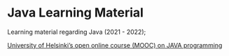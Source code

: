 # Java Learning Material
Learning material regarding Java (2021 - 2022);

[University of Helsinki’s open online course (MOOC) on JAVA programming](https://java-programming.mooc.fi/)
